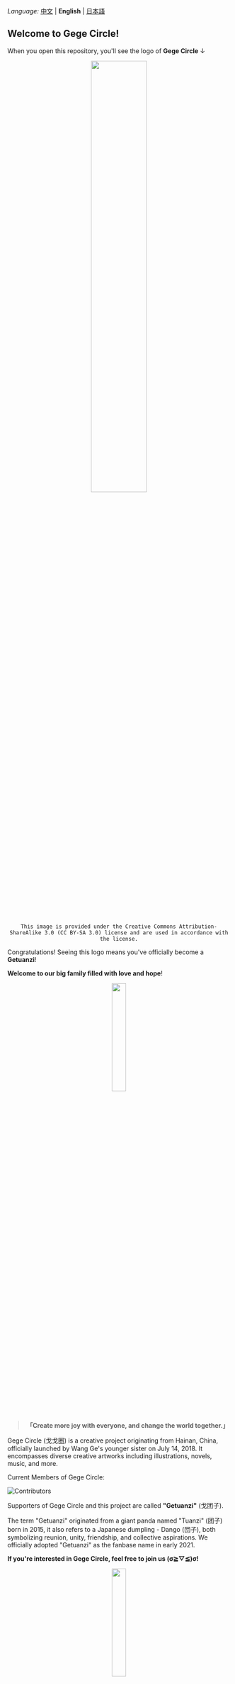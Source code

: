 _Language:_ [中文](https://github.com/gege-circle/.github) | **English** | [日本語](./README_JA.md)

## Welcome to Gege Circle!
When you open this repository, you'll see the logo of **Gege Circle** ↓

<div align=center>
<img src="https://i0.hdslb.com/bfs/article/22734484a61a1476ceddc8077468ee4e399908610.png" width="50%"/>
</div>

<div align=center>
<code>This image is provided under the Creative Commons Attribution-ShareAlike 3.0 (CC BY-SA 3.0) license and are used in accordance with the license.</code>
</div>
 
Congratulations! Seeing this logo means you've officially become a **Getuanzi**!

**Welcome to our big family filled with love and hope**!

<div align=center>
<img src="https://i0.hdslb.com/bfs/article/4adb9255ada5b97061e610b682b8636764fe50ed.png" width="25%"/>
</div>

<div align=center>
<blockquote><b>「Create more joy with everyone, and change the world together.」</b></blockquote>
</div>

Gege Circle (​戈戈圈) is a creative project originating from Hainan, China, officially launched by Wang Ge's younger sister on July 14, 2018. It encompasses diverse creative artworks including illustrations, novels, music, and more.

Current Members of Gege Circle:

![Contributors](https://contrib.rocks/image?repo=gege-circle/home)

Supporters of Gege Circle and this project are called **"Getuanzi"** (​戈团子).

The term "Getuanzi" originated from a giant panda named "Tuanzi" (团子) born in 2015, it also refers to a Japanese dumpling - Dango (団子), both symbolizing reunion, unity, friendship, and collective aspirations. We officially adopted "Getuanzi" as the fanbase name in early 2021.

**If you're interested in Gege Circle, feel free to join us (σ≧▽≦)σ!**

<div align=center>
<img src="https://i0.hdslb.com/bfs/article/4adb9255ada5b97061e610b682b8636764fe50ed.png" width="25%"/>
</div>

Since Wang Ge's previous videos did not provide detailed information about this project and contained ambiguous descriptions, we have created this repository to formally introduce **Gege Circle** in written form.

Gege Circle established on July 14, 2018, has always adhered to principles of inclusivity, openness, harmony, and kindness. We are fully aware of our responsibilities and mission, consistently respecting social ethics, strictly complying with laws and regulations, and actively contributing to maintaining social stability and public interests.

Therefore, **we prohibit any individuals or organizations from posting inappropriate remarks under the name of "Gege Circle"** on online websites or in real life. **We also firmly oppose excessive promotion of Gege Circle**, including but not limited to **mentioning Gege Circle or its members in danmu, comment, or any other form within videos unrelated to the project**.

While we understand that mentions of Gege Circle in unrelated videos might stem from unintentional enthusiasm, **such behavior causes trouble** for creators and viewers of those unrelated videos. Additionally, Gege Circle itself has faced significant backlash due to these incidents.

As members of Gege Circle, we **kindly ask for your cooperation**:

If you encounter danmu and comments mentioning Gege Circle in unrelated videos, please **report** them to have such danmu and comments removed.

**"Unrelated to Gege Circle" refers to content neither produced by Gege Circle/our project members nor directly mentioning Gege Circle**. When seeing people mentioning Gege Circle in unrelated videos, let's all report them - **don't argue, just report**.

Don't respond to those randomly spamming Gege Circle either. If one spam comment gets flooded with 99 "stop spamming" replies, it creates another problematic scenario. So just silently click report! Quietly, quietly click report! **No engagement, no disputes**!

If anyone says "why can't I spam Gege Circle", send them this repository saying "**this is why Gege Circle prohibits spamming**". If they want to argue, tell them to come debate with us!

If random Gege Circle spamming persists, **we'll keep emphasizing this**. We'll emphasize it endlessly. please work with **us to eliminate this spamming phenomenon** - we beg you all, sincerely, PLEASE!

So...

<div align=center>
<img src="https://i0.hdslb.com/bfs/new_dyn/a96d87c79af50833045ba79e4f3c2403291584196.png" width="100%"/>
</div>

Note: If you've previously mentioned Gege Circle in unrelated videos, no worries – starting now, let's join forces to eliminate this behavior. **Just click report with us! PLEASE**!

<div align=center>
<img src="https://i0.hdslb.com/bfs/article/4adb9255ada5b97061e610b682b8636764fe50ed.png" width="25%"/>
</div>

At the end of this repository, let's whisper an open secret we all know~

In truth, Gege Circle has always regarded you all as dear friends or closest siblings, sharing every fleeting moment together~

To us, each of you is a unique, vibrant individual, carrying rich life stories and emotional tides - laughter, sorrow, anger, frustration. These raw, tender feelings transform you from mere digital presences into treasured companions. It is this shared resonance and understanding that binds us, walking forward hand in hand.

Similarly, we yearn to become that friend in your hearts - the one you can confide in at any time, sharing both joys and sorrows. Whether bursting with happiness or weighed down by tears, remember: **Gege Circle and we are always here**. We may not reply instantly, but our care and presence remain constant - **we are here, always**~

These words might feel more fitting for a special occasion, but since they surge from our hearts now, we couldn't wait to tell you. After all, sincerity warms the soul, no matter when it's spoken.

Finally, let's make an eternal promise! To be forever friends—however long "forever" stretches - we vow to stand by you, offering support and companionship whenever needed.  

**This gratitude shall forever dwell in our hearts!** 💖  

## Where are the issues?
Given that this repository has remained inactive for an extended period and the discussion feature has now been migrated to the Reddit sub r/gege_circle, we have decided to switch it off, not by GitHub or others.

For further discussions, please visit our Reddit sub **[r/gege_circle](https://reddit.com/r/gege_circle)**.

Thank you for your unwavering care and support toward Gege circle.  
